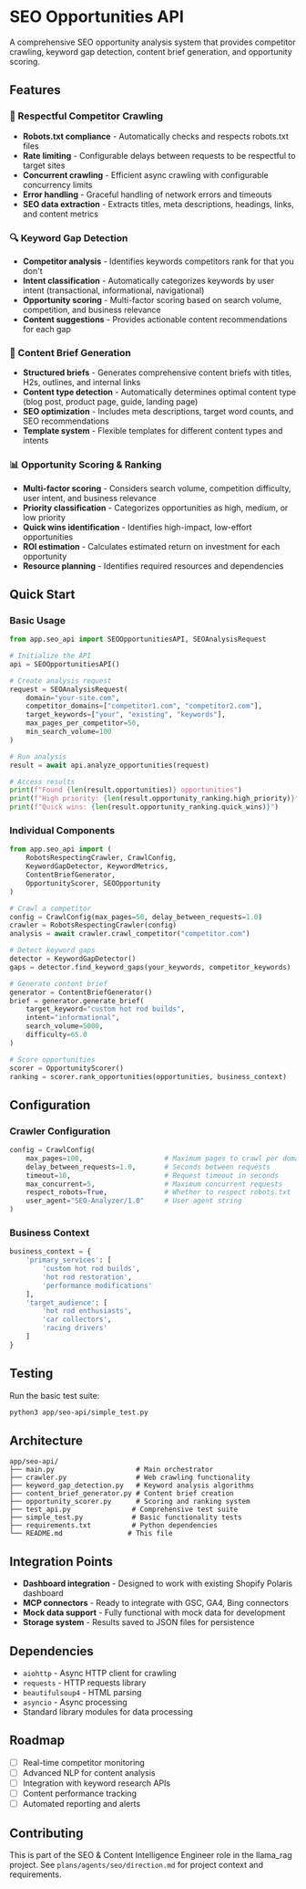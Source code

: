 # SEO Opportunities API

A comprehensive SEO opportunity analysis system that provides competitor crawling, keyword gap detection, content brief generation, and opportunity scoring.

## Features

### 🤖 Respectful Competitor Crawling
- **Robots.txt compliance** - Automatically checks and respects robots.txt files
- **Rate limiting** - Configurable delays between requests to be respectful to target sites
- **Concurrent crawling** - Efficient async crawling with configurable concurrency limits
- **Error handling** - Graceful handling of network errors and timeouts
- **SEO data extraction** - Extracts titles, meta descriptions, headings, links, and content metrics

### 🔍 Keyword Gap Detection
- **Competitor analysis** - Identifies keywords competitors rank for that you don't
- **Intent classification** - Automatically categorizes keywords by user intent (transactional, informational, navigational)
- **Opportunity scoring** - Multi-factor scoring based on search volume, competition, and business relevance
- **Content suggestions** - Provides actionable content recommendations for each gap

### 📝 Content Brief Generation
- **Structured briefs** - Generates comprehensive content briefs with titles, H2s, outlines, and internal links
- **Content type detection** - Automatically determines optimal content type (blog post, product page, guide, landing page)
- **SEO optimization** - Includes meta descriptions, target word counts, and SEO recommendations
- **Template system** - Flexible templates for different content types and intents

### 📊 Opportunity Scoring & Ranking
- **Multi-factor scoring** - Considers search volume, competition difficulty, user intent, and business relevance
- **Priority classification** - Categorizes opportunities as high, medium, or low priority
- **Quick wins identification** - Identifies high-impact, low-effort opportunities
- **ROI estimation** - Calculates estimated return on investment for each opportunity
- **Resource planning** - Identifies required resources and dependencies

## Quick Start

### Basic Usage

```python
from app.seo_api import SEOOpportunitiesAPI, SEOAnalysisRequest

# Initialize the API
api = SEOOpportunitiesAPI()

# Create analysis request
request = SEOAnalysisRequest(
    domain="your-site.com",
    competitor_domains=["competitor1.com", "competitor2.com"],
    target_keywords=["your", "existing", "keywords"],
    max_pages_per_competitor=50,
    min_search_volume=100
)

# Run analysis
result = await api.analyze_opportunities(request)

# Access results
print(f"Found {len(result.opportunities)} opportunities")
print(f"High priority: {len(result.opportunity_ranking.high_priority)}")
print(f"Quick wins: {len(result.opportunity_ranking.quick_wins)}")
```

### Individual Components

```python
from app.seo_api import (
    RobotsRespectingCrawler, CrawlConfig,
    KeywordGapDetector, KeywordMetrics,
    ContentBriefGenerator,
    OpportunityScorer, SEOOpportunity
)

# Crawl a competitor
config = CrawlConfig(max_pages=50, delay_between_requests=1.0)
crawler = RobotsRespectingCrawler(config)
analysis = await crawler.crawl_competitor("competitor.com")

# Detect keyword gaps
detector = KeywordGapDetector()
gaps = detector.find_keyword_gaps(your_keywords, competitor_keywords)

# Generate content brief
generator = ContentBriefGenerator()
brief = generator.generate_brief(
    target_keyword="custom hot rod builds",
    intent="informational",
    search_volume=5000,
    difficulty=65.0
)

# Score opportunities
scorer = OpportunityScorer()
ranking = scorer.rank_opportunities(opportunities, business_context)
```

## Configuration

### Crawler Configuration

```python
config = CrawlConfig(
    max_pages=100,                    # Maximum pages to crawl per domain
    delay_between_requests=1.0,       # Seconds between requests
    timeout=10,                       # Request timeout in seconds
    max_concurrent=5,                 # Maximum concurrent requests
    respect_robots=True,              # Whether to respect robots.txt
    user_agent="SEO-Analyzer/1.0"     # User agent string
)
```

### Business Context

```python
business_context = {
    'primary_services': [
        'custom hot rod builds',
        'hot rod restoration',
        'performance modifications'
    ],
    'target_audience': [
        'hot rod enthusiasts',
        'car collectors',
        'racing drivers'
    ]
}
```

## Testing

Run the basic test suite:

```bash
python3 app/seo-api/simple_test.py
```

## Architecture

```
app/seo-api/
├── main.py                    # Main orchestrator
├── crawler.py                 # Web crawling functionality
├── keyword_gap_detection.py   # Keyword analysis algorithms
├── content_brief_generator.py # Content brief creation
├── opportunity_scorer.py      # Scoring and ranking system
├── test_api.py               # Comprehensive test suite
├── simple_test.py            # Basic functionality tests
├── requirements.txt          # Python dependencies
└── README.md                # This file
```

## Integration Points

- **Dashboard integration** - Designed to work with existing Shopify Polaris dashboard
- **MCP connectors** - Ready to integrate with GSC, GA4, Bing connectors
- **Mock data support** - Fully functional with mock data for development
- **Storage system** - Results saved to JSON files for persistence

## Dependencies

- `aiohttp` - Async HTTP client for crawling
- `requests` - HTTP requests library
- `beautifulsoup4` - HTML parsing
- `asyncio` - Async processing
- Standard library modules for data processing

## Roadmap

- [ ] Real-time competitor monitoring
- [ ] Advanced NLP for content analysis
- [ ] Integration with keyword research APIs
- [ ] Content performance tracking
- [ ] Automated reporting and alerts

## Contributing

This is part of the SEO & Content Intelligence Engineer role in the llama_rag project. See `plans/agents/seo/direction.md` for project context and requirements.
